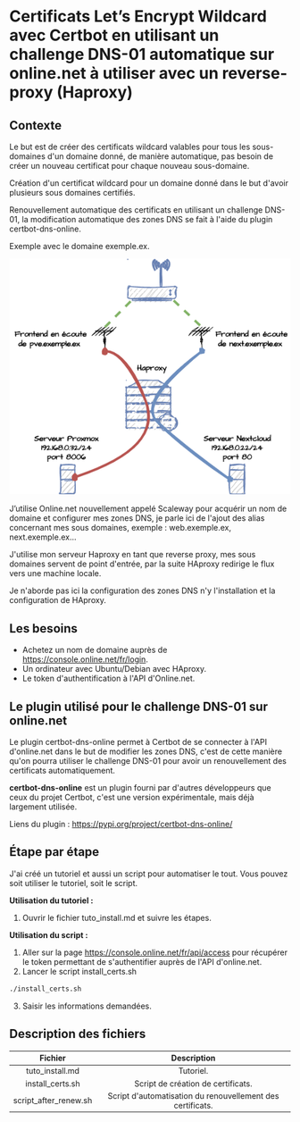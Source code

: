# Certificats Let’s Encrypt Wildcard avec Certbot en utilisant un challenge DNS-01 automatique sur online.net à utiliser avec un reverse-proxy (Haproxy)

## Contexte
Le but est de créer des certificats wildcard valables pour tous les sous-domaines d'un domaine donné, de manière automatique, pas besoin de créer un nouveau certificat pour chaque nouveau sous-domaine.

Création d'un certificat wildcard pour un domaine donné dans le but d'avoir plusieurs sous domaines certifiés.

Renouvellement automatique des certificats en utilisant un challenge DNS-01, la modification automatique des zones DNS se fait à l'aide du plugin certbot-dns-online.

Exemple avec le domaine exemple.ex.

![Haproxy](ha.png)

J’utilise Online.net nouvellement appelé Scaleway pour acquérir un nom de domaine et configurer mes zones DNS, je parle ici de l'ajout des alias concernant mes sous domaines, exemple : web.exemple.ex, next.exemple.ex...

J'utilise mon serveur Haproxy en tant que reverse proxy, mes sous domaines servent de point d'entrée, par la suite HAproxy redirige le flux vers une machine locale.

Je n'aborde pas ici la configuration des zones DNS n'y l'installation et la configuration de HAproxy.

## Les besoins
* Achetez un nom de domaine auprès de <https://console.online.net/fr/login>.
* Un ordinateur avec Ubuntu/Debian avec HAproxy.
* Le token d'authentification à l'API d'Online.net.

## Le plugin utilisé pour le challenge DNS-01 sur online.net
Le plugin certbot-dns-online permet à Certbot de se connecter à l'API d'online.net dans le but de modifier les zones DNS, c'est de cette manière qu'on pourra utiliser le challenge DNS-01 pour avoir un renouvellement des certificats automatiquement.

**certbot-dns-online** est un plugin fourni par d'autres développeurs que ceux du projet Certbot,
c'est une version expérimentale, mais déjà largement utilisée.

Liens du plugin : <https://pypi.org/project/certbot-dns-online/>

## Étape par étape
J'ai créé un tutoriel et aussi un script pour automatiser le tout.
Vous pouvez soit utiliser le tutoriel, soit le script.

**Utilisation du tutoriel :**
1. Ouvrir le fichier tuto_install.md et suivre les étapes.

**Utilisation du script :**
1. Aller sur la page <https://console.online.net/fr/api/access> pour récupérer le token permettant de s'authentifier auprès de l'API d'online.net.
2. Lancer le script install_certs.sh
```bash
./install_certs.sh
```
3. Saisir les informations demandées.

## Description des fichiers
|Fichier|Description|
|:---:|:---:|
|tuto_install.md|Tutoriel.|
|install_certs.sh|Script de création de certificats.|
|script_after_renew.sh|Script d'automatisation du renouvellement des certificats.|
